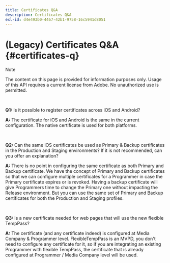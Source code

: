 ```yaml
---
title: Certificates Q&A
description: Certificates Q&A
exl-id: d4e493b0-4467-42b1-9758-16c5941d8051
---
```

# (Legacy) Certificates Q&A {#certificates-q}

>[!NOTE]
>
>The content on this page is provided for information purposes only. Usage of this API requires a current license from Adobe. No unauthorized use is permitted.

</br>

**Q1:** Is it possible to register certificates across iOS and Android?

**A:** The certificate for iOS and Android is the same in the current configuration. The native certificate is used for both platforms.

</br>

**Q2:** Can the same iOS certificates be used as Primary & Backup certificates in the Production and Staging environments? If it is not recommended, can you offer an explanation?

**A:** There is no point in configuring the same certificate as both Primary and Backup certificate. We have the concept of Primary and Backup certificates so that we can configure multiple certificates for a Programmer in case the Primary certificate expires or is revoked. Having a backup certificate will give Programmers time to change the Primary one without impacting the Release environment. But you can use the same set of Primary and Backup certificates for both the Production and Staging profiles.

</br>

**Q3:** Is a new certificate needed for web pages that will use the new flexible TempPass? 

**A:** The certificate (and any certificate indeed) is configured at Media Company & Programmer level. FlexibleTempPass is an MVPD, you don't need to configure any certificate for it, so if you are integrating an existing Programmer with flexible TempPass, the certificate that is already configured at Programmer / Media Company level will be used.
